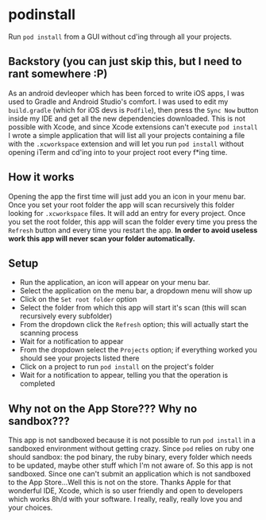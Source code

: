 # podinstall

Run `pod install` from a GUI without cd'ing through all your projects.


## Backstory (you can just skip this, but I need to rant somewhere :P)

As an android devleoper which has been forced to write iOS apps, I was used to Gradle and Android Studio's comfort. 
I was used to edit my `build.gradle` (which for iOS devs is `Podfile`), then press the `Sync Now` button inside my IDE and get all the new dependencies downloaded. This is not possible with Xcode, and since Xcode extensions can't execute `pod install` I wrote a simple application that will list all your projects containing a file with the `.xcworkspace` extension and will let you run `pod install` without opening iTerm and cd'ing into to your project root every f\*ing time.

## How it works

Opening the app the first time will just add you an icon in your menu bar. Once you set your root folder the app will scan recursively this folder looking for `.xcworkspace` files. It will add an entry for every project. Once you set the root folder, this app will scan the folder every time you press the `Refresh` button and every time you restart the app. 
**In order to avoid useless work this app will never scan your folder automatically.**

## Setup

- Run the application, an icon will appear on your menu bar.
- Select the application on the menu bar, a dropdown menu will show up
- Click on the `Set root folder` option
- Select the folder from which this app will start it's scan (this will scan recursively every subfolder)
- From the dropdown click the `Refresh` option; this will actually start the scanning process
- Wait for a notification to appear
- From the dropdown select the `Projects` option; if everything worked you should see your projects listed there
- Click on a project to run `pod install` on the project's folder
- Wait for a notification to appear, telling you that the operation is completed

## Why not on the App Store??? Why no sandbox???

This app is not sandboxed because it is not possible to run `pod install` in a sandboxed environment without getting crazy. Since `pod` relies on ruby one should sandbox: the pod binary, the ruby binary, every folder which needs to be updated, maybe other stuff which I'm not aware of. So this app is not sandboxed.
Since one can't submit an application which is not sandboxed to the App Store...Well this is not on the store. Thanks Apple for that wonderful IDE, Xcode, which is so user friendly and open to developers which works 8h/d with your software. I really, really, really love you and your choices.
